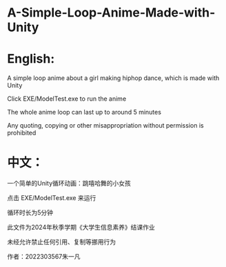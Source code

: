 # A-Simple-Loop-Anime-Made-with-Unity

# English:
A simple loop anime about a girl making hiphop dance, which is made with Unity  

Click EXE/ModelTest.exe to run the anime  

The whole anime loop can last up to around 5 minutes  

Any quoting, copying or other misappropriation without permission is prohibited  


# 中文：
一个简单的Unity循环动画：跳嘻哈舞的小女孩  

点击 EXE/ModelTest.exe 来运行  

循环时长为5分钟  

此文件为2024年秋季学期《大学生信息素养》结课作业  

未经允许禁止任何引用、复制等挪用行为

作者：2022303567朱一凡
